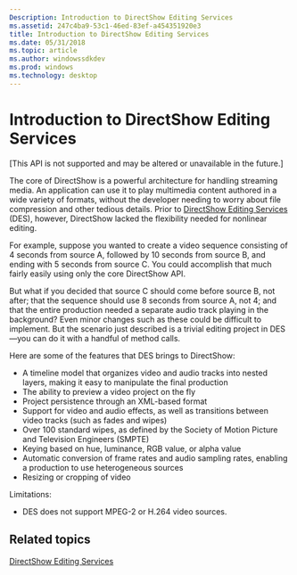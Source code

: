 ```yaml
---
Description: Introduction to DirectShow Editing Services
ms.assetid: 247c4ba9-53c1-46ed-83ef-a454351920e3
title: Introduction to DirectShow Editing Services
ms.date: 05/31/2018
ms.topic: article
ms.author: windowssdkdev
ms.prod: windows
ms.technology: desktop
---
```


# Introduction to DirectShow Editing Services

\[This API is not supported and may be altered or unavailable in the future.\]

The core of DirectShow is a powerful architecture for handling streaming media. An application can use it to play multimedia content authored in a wide variety of formats, without the developer needing to worry about file compression and other tedious details. Prior to [DirectShow Editing Services](directshow-editing-services.md) (DES), however, DirectShow lacked the flexibility needed for nonlinear editing.

For example, suppose you wanted to create a video sequence consisting of 4 seconds from source A, followed by 10 seconds from source B, and ending with 5 seconds from source C. You could accomplish that much fairly easily using only the core DirectShow API.

But what if you decided that source C should come before source B, not after; that the sequence should use 8 seconds from source A, not 4; and that the entire production needed a separate audio track playing in the background? Even minor changes such as these could be difficult to implement. But the scenario just described is a trivial editing project in DES—you can do it with a handful of method calls.

Here are some of the features that DES brings to DirectShow:

-   A timeline model that organizes video and audio tracks into nested layers, making it easy to manipulate the final production
-   The ability to preview a video project on the fly
-   Project persistence through an XML-based format
-   Support for video and audio effects, as well as transitions between video tracks (such as fades and wipes)
-   Over 100 standard wipes, as defined by the Society of Motion Picture and Television Engineers (SMPTE)
-   Keying based on hue, luminance, RGB value, or alpha value
-   Automatic conversion of frame rates and audio sampling rates, enabling a production to use heterogeneous sources
-   Resizing or cropping of video

Limitations:

-   DES does not support MPEG-2 or H.264 video sources.

## Related topics

<dl> <dt>

[DirectShow Editing Services](directshow-editing-services.md)
</dt> </dl>

 

 




